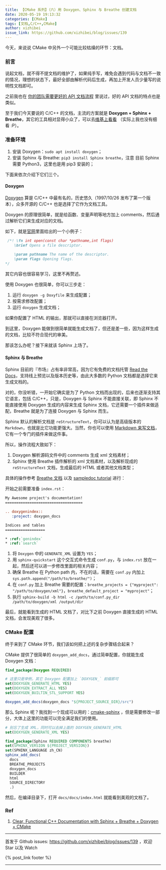 ```yaml
---
title: 【CMake 系列】（六）用 Doxygen、Sphinx 与 Breathe 创建文档
date: 2020-05-19 19:13:32
categories: [CMake]
tags: [文档,C/C++,CMake]
author: xizhibei
issue_link: https://github.com/xizhibei/blog/issues/139
---
```

<!-- en_title: cmake-6-docs-with-doxygen-sphinx-breathe -->

今天，来说说 CMake 中另外一个可能比较枯燥的环节：文档。

### 前言

说起文档，就不得不提文档的维护了，如果纯手写，难免会遇到代码与文档不一致的情况，理想的状态下，最好全部由解析代码后生成，再加上开发人员少量写的说明性文档即可。

之前我也在 [你的团队需要更好的 API 文档流程](https://github.com/xizhibei/blog/issues/85) 里说过，好的 API 文档的特点也是类似。

至于我们今天要说的 C/C++ 的文档，主流的方案就是 **Doxygen + Sphinx + Breathe**，其它的工具相对显得小众了，可以去[维基上看看](https://en.wikipedia.org/wiki/Comparison_of_documentation_generators) （实际上我也没有细看 :P）。

### 准备环境

1.  安装 Doxygen：`sudo apt install doxygen`；
2.  安装 Sphinx 与 Breathe: `pip3 install Sphinx breathe`，注意 目前 Sphinx 需要 Python3，这里也是用 pip3 安装的；

下面来依次介绍下它们三个。

#### Doxygen

[Doxygen](http://www.doxygen.nl/manual/index.html) 算是 C/C++ 中最有名的，历史悠久（1997/10/26 发布了第一个版本），众多开源的 C/C++ 也是选择了它作为文档工具。

Doxygen 的原理很简单，就是给函数、变量声明等地方加上 comments，然后通过解析它们来生成对应的文档。

如下，就是[官网](http://www.doxygen.nl/manual/docblocks.html#cppblock)里面给出的一个小例子：

```c
 /*! \fn int open(const char *pathname,int flags)
    \brief Opens a file descriptor.
 
    \param pathname The name of the descriptor.
    \param flags Opening flags.
*/
```

其它内容也很容易学习，这里不再赘述。

使用 Doxygen 也很简单，你可以三步走：

1.  运行 `doxygen -g Doxyfile` 来生成配置；
2.  按需求修改配置；
3.  运行 `doxygen` 生成文档；

如果你配置了 HTML 的输出，那就可以直接在浏览器打开。

到这里，Doxygen 能做到很简单就能生成文档了，但还是差一些，因为这样生成的文档，比较不符合现代的审美。

那该怎么办呢？接下来就该 Sphinx 上场了。

#### Sphinx 与 Breathe

Sphinx 目前的『市场』占有率非常高，因为它有免费的文档托管 [Read the Docs](https://readthedocs.org/)，支持线上预览以及版本历史等，由此大多数的 Python 文档都是选择它来生成文档的。

对的，你没听错，一开始它确实是为了 Python 文档而出现的，后来也逐渐支持其它语言，包括 C/C++，只是，Doxygen 与 Sphinx 不能直接关联，即 Sphinx 不能直接使用 Doxygen 生成的内容来生成 Sphinx 文档，它还需要一个插件来做适配，Breathe 就是为了连接 Doxygen 与 Sphinx 而生。

Sphinx 默认的解析文档是 `reStructureText`，你可以认为是高级版本的 `Markdown`，也就是比它功能更强大。当然，你也可以使用 [Markdown 来写文档](https://www.sphinx-doc.org/en/master/usage/markdown.html)，它有一个专门的插件来做这件事。

所以，操作流程大致如下：

1.  Doxygen 解析源码文件中的 comments 生成 xml 文档素材；
2.  Sphinx 使用 Breathe 插件解析的 xml 文档素材，以及解析现成的 `reStructureText` 文档，生成最后的 HTML 或者其他文档类型；

具体的操作参考 [Breathe 文档](https://breathe.readthedocs.io/en/latest/quickstart.html) 以及 [sampledoc tutorial](https://matplotlib.org/sampledoc/index.html) 进行：

开始之前需要准备 `index.rst`：

```rst
My Awesome project's documentation!
===================================

.. doxygenindex::
   :project: doxygen_docs

Indices and tables
==================

* :ref:`genindex`
* :ref:`search`
```

1.  将 `Doxygen` 中的 `GENERATE_XML` 设置为 `YES`；
2.  用 `sphinx-quickstart` 这个交互式命令生成 `conf.py`，与 `index.rst` 放在一起，然后还可以进一步修改里面的相关内容；
3.  确保 Breathe 在 Python path 内，不在的话，需要在 `conf.py` 内加上 `sys.path.append("/path/to/breathe/")`；
4.  在 `conf.py` 加上 Breathe 需要的配置：`breathe_projects = {"myproject": "/path/to/doxygen/xml"}`，`breathe_default_project = "myproject"`；
5.  执行 `sphinx-build -b html -c /path/to/conf.py_dir /path/to/doxygen/xml /output/dir`

最后，就能看到生成的 HTML 文档了，对比下之前 Doxygen 直接生成的 HTML 文档，会发现美观了很多。

### CMake 配置

终于来到了 CMake 环节，我们该如何把上述的复杂步骤结合起来？

CMake 提供了很简单的 `doxygen_add_docs`，通过简单配置，你就能生成 Doxygen 文档：

```cmake
find_package(Doxygen REQUIRED)

# 这里只是举例，其它 Doxygen 配置加上 `DOXYGEN_` 前缀即可
set(DOXYGEN_GENERATE_HTML YES)
set(DOXYGEN_EXTRACT_ALL YES)
set(DOXYGEN_BUILTIN_STL_SUPPORT YES)

doxygen_add_docs(doxygen_docs "${PROJECT_SOURCE_DIR}/src")
```

那么 Sphinx 呢？我找到一个现成可以用的：[cmake-sphinx](https://github.com/k0ekk0ek/cmake-sphinx) ，但是需要修改一部分，大体上这里的功能可以完全满足我们的使用。

```cmake
# 别忘了生成 XML，同时可以去掉上面的 DOXYGEN_GENERATE_HTML
set(DOXYGEN_GENERATE_XML YES) 

find_package(Sphinx REQUIRED COMPONENTS breathe)
set(SPHINX_VERSION ${PROJECT_VERSION})
set(SPHINX_LANGUAGE zh_CN)
sphinx_add_docs(
  docs
  BREATHE_PROJECTS
  doxygen_docs
  BUILDER
  html
  SOURCE_DIRECTORY
  .)
```

然后，在编译目录下，打开 `docs/docs/index.html` 就能看到美观的文档了。

### Ref

1.  [Clear, Functional C++ Documentation with Sphinx + Breathe + Doxygen + CMake](https://devblogs.microsoft.com/cppblog/clear-functional-c-documentation-with-sphinx-breathe-doxygen-cmake/)


***
首发于 Github issues: https://github.com/xizhibei/blog/issues/139 ，欢迎 Star 以及 Watch

{% post_link footer %}
***